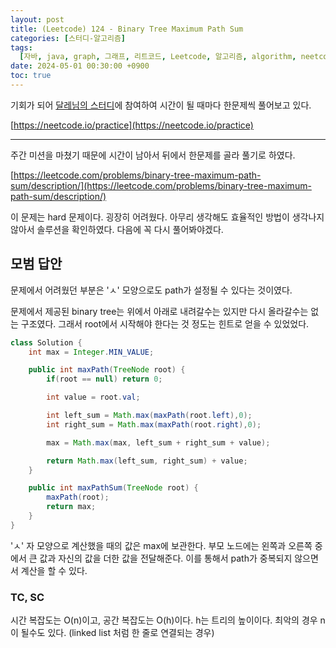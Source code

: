 ```yaml
---
layout: post
title: (Leetcode) 124 - Binary Tree Maximum Path Sum
categories: [스터디-알고리즘]
tags:
  [자바, java, graph, 그래프, 리트코드, Leetcode, 알고리즘, algorithm, neetcode]
date: 2024-05-01 00:30:00 +0900
toc: true
---
```


기회가 되어 [달레님의 스터디](https://github.com/DaleStudy/leetcode-study)에 참여하여 시간이 될 때마다 한문제씩 풀어보고 있다.

[https://neetcode.io/practice](https://neetcode.io/practice)

---

주간 미션을 마쳤기 때문에 시간이 남아서 뒤에서 한문제를 골라 풀기로 하였다.

[https://leetcode.com/problems/binary-tree-maximum-path-sum/description/](https://leetcode.com/problems/binary-tree-maximum-path-sum/description/)

이 문제는 hard 문제이다. 굉장히 어려웠다. 아무리 생각해도 효율적인 방법이 생각나지 않아서 솔루션을 확인하였다. 다음에 꼭 다시 풀어봐야겠다.

## 모범 답안

문제에서 어려웠던 부분은 'ㅅ' 모양으로도 path가 설정될 수 있다는 것이였다.

문제에서 제공된 binary tree는 위에서 아래로 내려갈수는 있지만 다시 올라갈수는 없는 구조였다.
그래서 root에서 시작해야 한다는 것 정도는 힌트로 얻을 수 있었었다.

```java
class Solution {
    int max = Integer.MIN_VALUE;

    public int maxPath(TreeNode root) {
        if(root == null) return 0;

        int value = root.val;

        int left_sum = Math.max(maxPath(root.left),0);
        int right_sum = Math.max(maxPath(root.right),0);

        max = Math.max(max, left_sum + right_sum + value);

        return Math.max(left_sum, right_sum) + value;
    }

    public int maxPathSum(TreeNode root) {
        maxPath(root);
        return max;
    }
}
```

'ㅅ' 자 모양으로 계산했을 때의 값은 max에 보관한다. 부모 노드에는 왼쪽과 오른쪽 중에서 큰 값과 자신의 값을 더한 값을 전달해준다. 이를 통해서 path가 중복되지 않으면서 계산을 할 수 있다.

### TC, SC

시간 복잡도는 O(n)이고, 공간 복잡도는 O(h)이다. h는 트리의 높이이다. 최악의 경우 n이 될수도 있다. (linked list 처럼 한 줄로 연결되는 경우)
